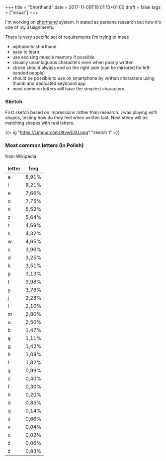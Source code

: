+++
title = "Shorthand"
date = 2017-11-09T19:01:10+01:00
draft = false
tags = ["visual"]
+++

I'm working on [shorthand](https://en.wikipedia.org/wiki/Shorthand#Classification) system. It stated as persona research
but now it's one of my assignments.

There is very specific set of requirements I'm trying to meet:

- *alphabetic* shorthand
- easy to learn
- use excising muscle memory if possible
- visually unambiguous characters even when poorly written
- stroke should always end on the right side (can be mirrored for left-handed people)
- should be possible to use on smartphone by written characters using thumb and dedicated keyboard app
- most common letters will have the simplest characters

### Sketch

First sketch based on impressions rather than research. I was playing
with shapes, testing how do they feel when written fast. Next steep will be
matching shapes with real letters.

{{< ig "https://i.imgur.com/8tvwE4U.png" "sketch 1" >}}

### Most common letters (in Polish)

from Wikipedia

| letter | freq  |
|--------|-------|
| a      | 8,91% |
| i      | 8,21% |
| e      | 7,66% |
| o      | 7,75% |
| n      | 5,52% |
| z      | 5,64% |
| r      | 4,69% |
| s      | 4,32% |
| w      | 4,65% |
| c      | 3,96% |
| d      | 3,25% |
| k      | 3,51% |
| p      | 3,13% |
| t      | 3,98% |
| y      | 3,76% |
| j      | 2,28% |
| l      | 2,10% |
| m      | 2,80% |
| u      | 2,50% |
| b      | 1,47% |
| ę      | 1,11% |
| g      | 1,42% |
| h      | 1,08% |
| ł      | 1,82% |
| ą      | 0,99% |
| ć      | 0,40% |
| f      | 0,30% |
| ń      | 0,20% |
| ó      | 0,85% |
| q      | 0,14% |
| ś      | 0,66% |
| v      | 0,04% |
| x      | 0,02% |
| ź      | 0,06% |
| ż      | 0,83% |
